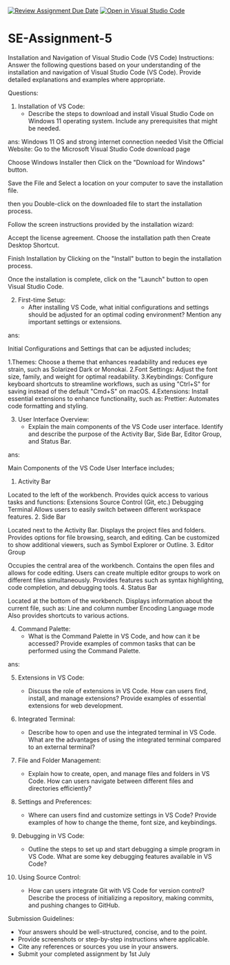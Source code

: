 [![Review Assignment Due Date](https://classroom.github.com/assets/deadline-readme-button-22041afd0340ce965d47ae6ef1cefeee28c7c493a6346c4f15d667ab976d596c.svg)](https://classroom.github.com/a/XoLGRbHq)
[![Open in Visual Studio Code](https://classroom.github.com/assets/open-in-vscode-2e0aaae1b6195c2367325f4f02e2d04e9abb55f0b24a779b69b11b9e10269abc.svg)](https://classroom.github.com/online_ide?assignment_repo_id=15276130&assignment_repo_type=AssignmentRepo)
# SE-Assignment-5
Installation and Navigation of Visual Studio Code (VS Code)
 Instructions:
Answer the following questions based on your understanding of the installation and navigation of Visual Studio Code (VS Code). Provide detailed explanations and examples where appropriate.

 Questions:

1. Installation of VS Code:
   - Describe the steps to download and install Visual Studio Code on Windows 11 operating system. Include any prerequisites that might be needed.

ans:
 Windows 11 OS and strong internet connection needed
Visit the Official Website: Go to the Microsoft Visual Studio Code download page 

Choose Windows Installer then Click on the "Download for Windows" button.

Save the File and Select a location on your computer to save the installation file. 

then you Double-click on the downloaded file to start the installation process.

Follow the screen instructions provided by the installation wizard:

Accept the license agreement.
Choose the installation path then Create Desktop Shortcut. 

Finish Installation by Clicking on the "Install" button to begin the installation process.

 Once the installation is complete, click on the "Launch" button to open Visual Studio Code.


2. First-time Setup:
   - After installing VS Code, what initial configurations and settings should be adjusted for an optimal coding environment? Mention any important settings or extensions.

ans:

Initial Configurations and Settings that can be adjusted includes;

1.Themes: Choose a theme that enhances readability and reduces eye strain, such as Solarized Dark or Monokai.
2.Font Settings: Adjust the font size, family, and weight for optimal readability.
3.Keybindings: Configure keyboard shortcuts to streamline workflows, such as using "Ctrl+S" for saving instead of the default "Cmd+S" on macOS.
4.Extensions: Install essential extensions to enhance functionality, such as:
Prettier: Automates code formatting and styling.


3. User Interface Overview:
   - Explain the main components of the VS Code user interface. Identify and describe the purpose of the Activity Bar, Side Bar, Editor Group, and Status Bar.

ans:

Main Components of the VS Code User Interface includes;

1. Activity Bar

Located to the left of the workbench.
Provides quick access to various tasks and functions:
Extensions
Source Control (Git, etc.)
Debugging
Terminal
Allows users to easily switch between different workspace features.
2. Side Bar

Located next to the Activity Bar.
Displays the project files and folders.
Provides options for file browsing, search, and editing.
Can be customized to show additional viewers, such as Symbol Explorer or Outline.
3. Editor Group

Occupies the central area of the workbench.
Contains the open files and allows for code editing.
Users can create multiple editor groups to work on different files simultaneously.
Provides features such as syntax highlighting, code completion, and debugging tools.
4. Status Bar

Located at the bottom of the workbench.
Displays information about the current file, such as:
Line and column number
Encoding
Language mode
Also provides shortcuts to various actions. 

4. Command Palette:
   - What is the Command Palette in VS Code, and how can it be accessed? Provide examples of common tasks that can be performed using the Command Palette.

ans:


5. Extensions in VS Code:
   - Discuss the role of extensions in VS Code. How can users find, install, and manage extensions? Provide examples of essential extensions for web development.

6. Integrated Terminal:
   - Describe how to open and use the integrated terminal in VS Code. What are the advantages of using the integrated terminal compared to an external terminal?

7. File and Folder Management:
   - Explain how to create, open, and manage files and folders in VS Code. How can users navigate between different files and directories efficiently?

8. Settings and Preferences:
   - Where can users find and customize settings in VS Code? Provide examples of how to change the theme, font size, and keybindings.

9. Debugging in VS Code:
   - Outline the steps to set up and start debugging a simple program in VS Code. What are some key debugging features available in VS Code?

10. Using Source Control:
    - How can users integrate Git with VS Code for version control? Describe the process of initializing a repository, making commits, and pushing changes to GitHub.

 Submission Guidelines:
- Your answers should be well-structured, concise, and to the point.
- Provide screenshots or step-by-step instructions where applicable.
- Cite any references or sources you use in your answers.
- Submit your completed assignment by 1st July 


